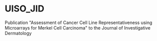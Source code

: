 UISO_JID
========

Publication "Assessment of Cancer Cell Line Representativeness using Microarrays for Merkel Cell Carcinoma" to the Journal of Investigative Dermatology
